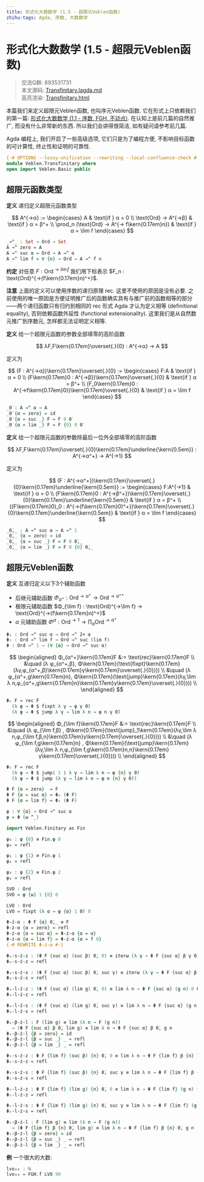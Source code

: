 ```yaml
---
title: 形式化大数数学 (1.5 - 超限元Veblen函数)
zhihu-tags: Agda, 序数, 大数数学
---
```


# 形式化大数数学 (1.5 - 超限元Veblen函数)

> 交流Q群: 893531731  
> 本文源码: [Transfinitary.lagda.md](https://github.com/choukh/agda-googology/blob/main/src/Veblen/Transfinitary.lagda.md)  
> 高亮渲染: [Transfinitary.html](https://choukh.github.io/agda-googology/Veblen.Transfinitary.html)  

本篇我们来定义超限元Veblen函数, 也叫序元Veblen函数. 它在形式上只依赖我们的第一篇: [形式化大数数学 (1.1 - 序数, FGH, 不动点)](https://zhuanlan.zhihu.com/p/705306447). 在认知上是前几篇的自然推广, 而没有什么非常新的东西. 所以我们会讲得很简洁, 如有疑问请参考前几篇.

Agda 编程上, 我们开启了一些高级选项, 它们只是为了编程方便, 不影响目标函数的可计算性, 终止性和证明的可靠性.

```agda
{-# OPTIONS --lossy-unification --rewriting --local-confluence-check #-}
module Veblen.Transfinitary where
open import Veblen.Basic public
```

## 超限元函数类型

**定义** 递归定义超限元函数类型

$$
A^{→α} := \begin{cases}
A & \text{if } α = 0 \\
\text{Ord} → A^{→β} & \text{if } α = β^+ \\
\prod_n (\text{Ord} → A^{→ f\kern{0.17em}n}) & \text{if } α = \lim f
\end{cases}
$$

```agda
_→^_ : Set → Ord → Set
A →^ zero = A
A →^ suc α = Ord → A →^ α
A →^ lim f = ∀ {n} → Ord → A →^ f n
```

**约定** 对任意 $F : \text{Ord}^{→\lim f}$ 我们用下标表示 $F_n : \text{Ord}^{→(f\kern{0.17em}n)^+}$.

**注意** 上面的定义可以使用序数的递归原理 $\text{rec}$. 这里不使用的原因是没有必要. 之前使用的唯一原因是方便证明推广后的函数确实具有与推广前的函数相等的部分——两个递归函数只有归约到相同的 $\text{rec}$ 形式 Agda 才认为定义相等 (definitional equality), 否则依赖函数外延性 (functional extensionality). 这里我们是从自然数元推广到序数元, 怎样都无法证明定义相等.

**定义** 给一个超限元函数的参数全部填零的高阶函数

$$
λF,F\kern{0.17em}\overset{.}{0} : A^{→α} → A
$$

定义为

$$
(F : A^{→α})\kern{0.17em}\overset{.}{0} := \begin{cases}
F:A & \text{if } α = 0 \\
(F\kern{0.17em}0 : A^{→β})\kern{0.17em}\overset{.}{0} & \text{if } α = β^+ \\
(F_0\kern{0.17em}0 : A^{→f\kern{0.17em}0})\kern{0.17em}\overset{.}{0} & \text{if } α = \lim f
\end{cases}
$$

```agda
_0̇ : A →^ α → A
_0̇ {α = zero} = id
_0̇ {α = suc _} F = F 0 0̇
_0̇ {α = lim _} F = F {0} 0 0̇
```

**定义** 给一个超限元函数的参数除最后一位外全部填零的高阶函数

$$
λF,F\kern{0.17em}\overset{.}{0}\kern{0.17em}\underline{\kern{0.5em}} : A^{→α^+} → A^{→1}
$$

定义为

$$
(F : A^{→α^+})\kern{0.17em}\overset{.}{0}\kern{0.17em}\underline{\kern{0.5em}} := \begin{cases}
F:A^{→1} & \text{if } α = 0 \\
(F\kern{0.17em}0 : A^{→β^+})\kern{0.17em}\overset{.}{0}\kern{0.17em}\underline{\kern{0.5em}} & \text{if } α = β^+ \\
((F\kern{0.17em}0)_0 : A^{→(f\kern{0.17em}0)^+})\kern{0.17em}\overset{.}{0}\kern{0.17em}\underline{\kern{0.5em}} & \text{if } α = \lim f
\end{cases}
$$

```agda
_0̇,_ : A →^ suc α → A →^ 1
_0̇,_ {α = zero} = id
_0̇,_ {α = suc _} F = F 0 0̇,_
_0̇,_ {α = lim _} F = F 0 {0} 0̇,_
```

## 超限元Veblen函数

**定义** 互递归定义以下3个辅助函数

- 后继元辅助函数 $Φ_{α^+} : \text{Ord}^{→α^+} → \text{Ord}^{→α^{++}}$
- 极限元辅助函数 $Φ_{\lim f} : \text{Ord}^{→\lim f} → \text{Ord}^{→(f\kern{0.17em}n)^+}$
- $α$ 元辅助函数 $Φ^{α} : \text{Ord}^{→1} → \prod_α \text{Ord}^{→α^+}$

```agda
Φₛ : Ord →^ suc α → Ord →^ 2+ α
Φₗ : Ord →^ lim f → Ord →^ suc (lim f)
Φ : Ord →^ 1 → (∀ {α} → Ord →^ suc α)
```

$$
\begin{aligned}
Φ_{α^+}\kern{0.17em}F &:= \text{rec}\kern{0.17em}F \\
&\quad (λ φ_{α^+,β}, Φ\kern{0.17em}(\text{fixpt}\kern{0.17em}(λγ,φ_{α^+,β}\kern{0.17em}γ\kern{0.17em}\overset{.}{0}))) \\
&\quad (λ φ_{α^+,g\kern{0.17em}n}, Φ\kern{0.17em}(\text{jump}\kern{0.17em}(λγ,\lim λ n,φ_{α^+,g\kern{0.17em}n}\kern{0.17em}γ\kern{0.17em}\overset{.}{0}))) \\
\end{aligned}
$$

```agda
Φₛ F = rec F
  (λ φ → Φ $ fixpt λ γ → φ γ 0̇)
  (λ φ → Φ $ jump λ γ → lim λ n → φ n γ 0̇)
```

$$
\begin{aligned}
Φ_{\lim f}\kern{0.17em}F &:= \text{rec}\kern{0.17em}F \\
&\quad (λ φ_{\lim f,β} , Φ\kern{0.17em}(\text{jump}_1\kern{0.17em}(λγ,\lim λ n,φ_{\lim f,β,n}\kern{0.17em}γ\kern{0.17em}\overset{.}{0}))) \\
&\quad (λ φ_{\lim f,g\kern{0.17em}n} , Φ\kern{0.17em}(\text{jump}\kern{0.17em}(λγ,\lim λ n,φ_{\lim f,g\kern{0.17em}n,n}\kern{0.17em}γ\kern{0.17em}\overset{.}{0}))) \\
\end{aligned}
$$

```agda
Φₗ F = rec F
  (λ φ → Φ $ jump⟨ 1 ⟩ λ γ → lim λ n → φ {n} γ 0̇)
  (λ φ → Φ $ jump (λ γ → lim λ n → φ n {n} γ 0̇))
```

```agda
Φ F {α = zero}  = F
Φ F {α = suc α} = Φₛ (Φ F)
Φ F {α = lim f} = Φₗ (Φ F)
```

```agda
φ : ∀ {α} → Ord →^ suc α
φ = Φ (ω ^_)
```

```agda
import Veblen.Finitary as Fin

φ₀ : φ {0} ≡ Fin.φ 0
φ₀ = refl

φ₁ : φ {1} ≡ Fin.φ 1
φ₁ = refl

φ₂ : φ {2} ≡ Fin.φ 2
φ₂ = refl
```

```agda
SVO : Ord
SVO = φ {ω} 1 {0} 0
```

```agda
LVO : Ord
LVO = fixpt (λ α → φ {α} 1 0̇) 0
```

```agda
Φ-ż-α : Φ F {α} 0̇,_ ≡ F
Φ-ż-α {α = zero} = refl
Φ-ż-α {α = suc α} = Φ-ż-α {α = α}
Φ-ż-α {α = lim f} = Φ-ż-α {α = f 0}
{-# REWRITE Φ-ż-α #-}
```

```agda
Φₛ-s-ż-z : (Φ F {suc α} (suc β) 0̇, 0) ≡ iterω (λ γ → Φ F {suc α} β γ 0̇) 0
Φₛ-s-ż-z = refl

Φₛ-s-ż-s : (Φ F {suc α} (suc β) 0̇, suc γ) ≡ iterω (λ γ → Φ F {suc α} β γ 0̇) (suc (Φ F {suc α} (suc β) 0̇, γ))
Φₛ-s-ż-s = refl

Φₛ-l-ż-z : (Φ F {suc α} (lim g) 0̇, 0) ≡ lim λ n → Φ F {suc α} (g n) 0 0̇
Φₛ-l-ż-z = refl

Φₛ-l-ż-s : (Φ F {suc α} (lim g) 0̇, suc γ) ≡ lim λ n → Φ F {suc α} (g n) (suc (Φ F {suc α} (lim g) 0̇, γ)) 0̇
Φₛ-l-ż-s = refl

Φₛ-β-ż-l : F (lim g) ≡ lim (λ n → F (g n))
  → (Φ F {suc α} β 0̇, lim g) ≡ lim λ n → Φ F {suc α} β 0̇, g n
Φₛ-β-ż-l {β = zero} = id
Φₛ-β-ż-l {β = suc _} _ = refl
Φₛ-β-ż-l {β = lim _} _ = refl
```

```agda
Φₗ-s-ż-z : Φ F {lim f} (suc β) {n} 0̇, 0 ≡ lim λ n → Φ F {lim f} β {n} 1 0̇
Φₗ-s-ż-z = refl

Φₗ-s-ż-s : Φ F {lim f} (suc β) {n} 0̇, suc γ ≡ lim λ n → Φ F {lim f} β {n} (suc (Φ F {lim f} (suc β) {n} 0̇, γ)) 0̇
Φₗ-s-ż-s = refl

Φₗ-l-ż-z : Φ F {lim f} (lim g) {n} 0̇, 0 ≡ lim λ n → Φ F {lim f} (g n) {n} 0 0̇
Φₗ-l-ż-z = refl

Φₗ-l-ż-s : Φ F {lim f} (lim g) {n} 0̇, suc γ ≡ lim λ n → Φ F {lim f} (g n) {n} (suc (Φ F {lim f} (lim g) {n} 0̇, γ)) 0̇
Φₗ-l-ż-s = refl

Φₗ-β-ż-l : F (lim g) ≡ lim (λ n → F (g n))
  → (Φ F {lim f} β {n} 0̇, lim g) ≡ lim λ n → Φ F {lim f} β {n} 0̇, g n
Φₗ-β-ż-l {β = zero} = id
Φₗ-β-ż-l {β = suc _} _ = refl
Φₗ-β-ż-l {β = lim _} _ = refl
```

**例** 一个很大的大数:

```agda
lvo₉₉ : ℕ
lvo₉₉ = FGH.f LVO 99
```
 